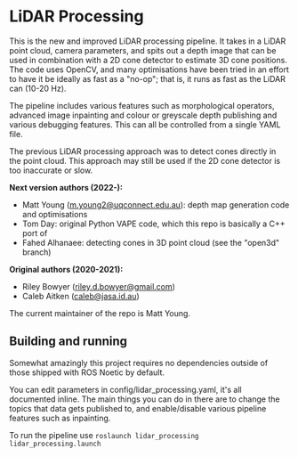 # LiDAR Processing
This is the new and improved LiDAR processing pipeline. It takes in a LiDAR point cloud, camera
parameters, and spits out a depth image that can be used in combination with a 2D cone detector
to estimate 3D cone positions. The code uses OpenCV, and many optimisations have been tried in
an effort to have it be ideally as fast as a "no-op"; that is, it runs as fast as the LiDAR can (10-20 Hz).

The pipeline includes various features such as morphological operators, advanced image inpainting and
colour or greyscale depth publishing and various debugging features. This can all be controlled from
a single YAML file.

The previous LiDAR processing approach was to detect cones directly in the point cloud. This approach 
may still be used if the 2D cone detector is too inaccurate or slow.

**Next version authors (2022-):**

- Matt Young (m.young2@uqconnect.edu.au): depth map generation code and optimisations
- Tom Day: original Python VAPE code, which this repo is basically a C++ port of
- Fahed Alhanaee: detecting cones in 3D point cloud (see the "open3d" branch)

**Original authors (2020-2021):**

- Riley Bowyer (riley.d.bowyer@gmail.com)
- Caleb Aitken (caleb@jasa.id.au)

The current maintainer of the repo is Matt Young.

## Building and running
Somewhat amazingly this project requires no dependencies outside of those shipped with ROS Noetic
by default.

You can edit parameters in config/lidar_processing.yaml, it's all documented inline. The main things you can do in there
are to change the topics that data gets published to, and enable/disable various pipeline features such as inpainting.

To run the pipeline use `roslaunch lidar_processing lidar_processing.launch`
